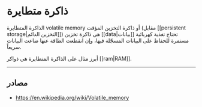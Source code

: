 
# ذاكرة متطايرة

الذاكرة المتطايرة volatile memory أو ذاكرة التخزين المؤقت (مقابل [[persistent storage|التخزين الدائم]]) هي ذاكرة تخزين [[data|بيانات]] تحتاج تغذية كهربائية مستمرة للحفاظ على البيانات المسجّلة فيها، وإن انقطعت الطاقة عنها ضاعت البيانات سريعاً.

أبرز مثال على الذاكرة المتطايرة هي ذواكر [[ram|RAM]].

---

## مصادر

- https://en.wikipedia.org/wiki/Volatile_memory

